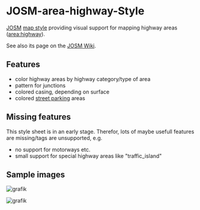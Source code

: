 # JOSM-area-highway-Style
[JOSM](https://wiki.openstreetmap.org/wiki/JOSM) [map style](https://josm.openstreetmap.de/wiki/Styles) providing visual support for mapping highway areas ([area:highway](https://wiki.openstreetmap.org/wiki/Key:area:highway)).

See also its page on the [JOSM Wiki](https://josm.openstreetmap.de/wiki/Styles/HighwayAreas).

## Features
- color highway areas by highway category/type of area
- pattern for junctions
- colored casing, depending on surface
- colored [street parking](https://wiki.openstreetmap.org/wiki/Street_parking) areas

## Missing features
This style sheet is in an early stage. Therefor, lots of maybe usefull features are missing/tags are unsupported, e.g.
- no support for motorways etc.
- small support for special highway areas like "traffic_island"

## Sample images

![grafik](https://github.com/SupaplexOSM/JOSM-area-highway-Style/assets/66696066/818aa96a-9e23-44cf-8ea5-6be91da8818f)

![grafik](https://github.com/SupaplexOSM/JOSM-area-highway-Style/assets/66696066/fcd90d24-7ace-4a4e-9023-f86a04802774)
